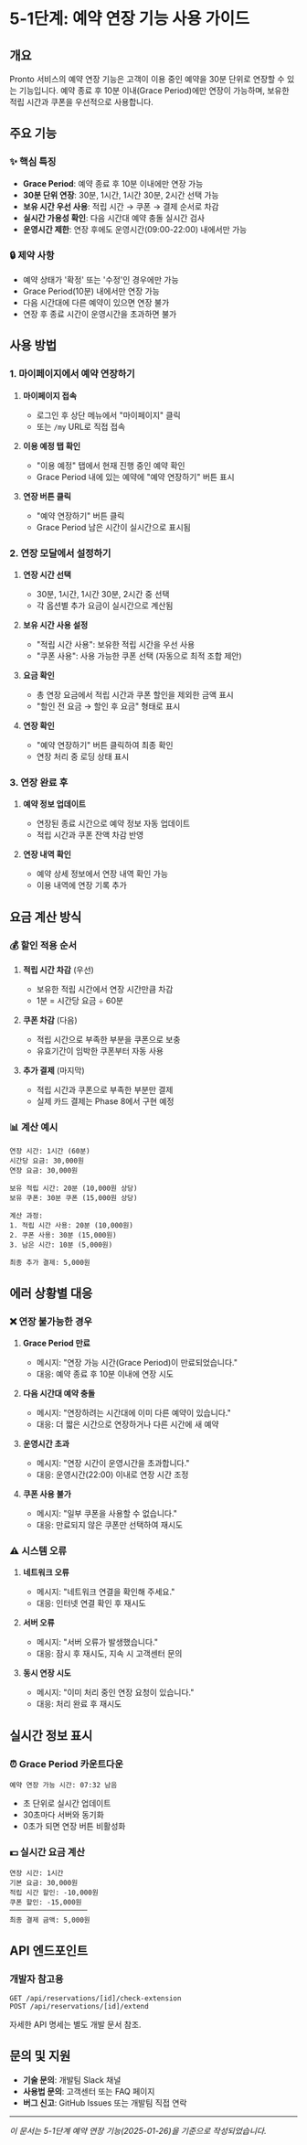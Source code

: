 # 5-1단계: 예약 연장 기능 사용 가이드

## 개요

Pronto 서비스의 예약 연장 기능은 고객이 이용 중인 예약을 30분 단위로 연장할 수 있는 기능입니다. 예약 종료 후 10분 이내(Grace Period)에만 연장이 가능하며, 보유한 적립 시간과 쿠폰을 우선적으로 사용합니다.

## 주요 기능

### ✨ 핵심 특징
- **Grace Period**: 예약 종료 후 10분 이내에만 연장 가능
- **30분 단위 연장**: 30분, 1시간, 1시간 30분, 2시간 선택 가능
- **보유 시간 우선 사용**: 적립 시간 → 쿠폰 → 결제 순서로 차감
- **실시간 가용성 확인**: 다음 시간대 예약 충돌 실시간 검사
- **운영시간 제한**: 연장 후에도 운영시간(09:00-22:00) 내에서만 가능

### 🔒 제약 사항
- 예약 상태가 '확정' 또는 '수정'인 경우에만 가능
- Grace Period(10분) 내에서만 연장 가능
- 다음 시간대에 다른 예약이 있으면 연장 불가
- 연장 후 종료 시간이 운영시간을 초과하면 불가

## 사용 방법

### 1. 마이페이지에서 예약 연장하기

1. **마이페이지 접속**
   - 로그인 후 상단 메뉴에서 "마이페이지" 클릭
   - 또는 `/my` URL로 직접 접속

2. **이용 예정 탭 확인**
   - "이용 예정" 탭에서 현재 진행 중인 예약 확인
   - Grace Period 내에 있는 예약에 "예약 연장하기" 버튼 표시

3. **연장 버튼 클릭**
   - "예약 연장하기" 버튼 클릭
   - Grace Period 남은 시간이 실시간으로 표시됨

### 2. 연장 모달에서 설정하기

1. **연장 시간 선택**
   - 30분, 1시간, 1시간 30분, 2시간 중 선택
   - 각 옵션별 추가 요금이 실시간으로 계산됨

2. **보유 시간 사용 설정**
   - "적립 시간 사용": 보유한 적립 시간을 우선 사용
   - "쿠폰 사용": 사용 가능한 쿠폰 선택 (자동으로 최적 조합 제안)

3. **요금 확인**
   - 총 연장 요금에서 적립 시간과 쿠폰 할인을 제외한 금액 표시
   - "할인 전 요금 → 할인 후 요금" 형태로 표시

4. **연장 확인**
   - "예약 연장하기" 버튼 클릭하여 최종 확인
   - 연장 처리 중 로딩 상태 표시

### 3. 연장 완료 후

1. **예약 정보 업데이트**
   - 연장된 종료 시간으로 예약 정보 자동 업데이트
   - 적립 시간과 쿠폰 잔액 차감 반영

2. **연장 내역 확인**
   - 예약 상세 정보에서 연장 내역 확인 가능
   - 이용 내역에 연장 기록 추가

## 요금 계산 방식

### 💰 할인 적용 순서
1. **적립 시간 차감** (우선)
   - 보유한 적립 시간에서 연장 시간만큼 차감
   - 1분 = 시간당 요금 ÷ 60분

2. **쿠폰 차감** (다음)
   - 적립 시간으로 부족한 부분을 쿠폰으로 보충
   - 유효기간이 임박한 쿠폰부터 자동 사용

3. **추가 결제** (마지막)
   - 적립 시간과 쿠폰으로 부족한 부분만 결제
   - 실제 카드 결제는 Phase 8에서 구현 예정

### 📊 계산 예시
```
연장 시간: 1시간 (60분)
시간당 요금: 30,000원
연장 요금: 30,000원

보유 적립 시간: 20분 (10,000원 상당)
보유 쿠폰: 30분 쿠폰 (15,000원 상당)

계산 과정:
1. 적립 시간 사용: 20분 (10,000원)
2. 쿠폰 사용: 30분 (15,000원)  
3. 남은 시간: 10분 (5,000원)

최종 추가 결제: 5,000원
```

## 에러 상황별 대응

### ❌ 연장 불가능한 경우

1. **Grace Period 만료**
   - 메시지: "연장 가능 시간(Grace Period)이 만료되었습니다."
   - 대응: 예약 종료 후 10분 이내에 연장 시도

2. **다음 시간대 예약 충돌**
   - 메시지: "연장하려는 시간대에 이미 다른 예약이 있습니다."
   - 대응: 더 짧은 시간으로 연장하거나 다른 시간에 새 예약

3. **운영시간 초과**
   - 메시지: "연장 시간이 운영시간을 초과합니다."
   - 대응: 운영시간(22:00) 이내로 연장 시간 조정

4. **쿠폰 사용 불가**
   - 메시지: "일부 쿠폰을 사용할 수 없습니다."
   - 대응: 만료되지 않은 쿠폰만 선택하여 재시도

### ⚠️ 시스템 오류

1. **네트워크 오류**
   - 메시지: "네트워크 연결을 확인해 주세요."
   - 대응: 인터넷 연결 확인 후 재시도

2. **서버 오류**
   - 메시지: "서버 오류가 발생했습니다."
   - 대응: 잠시 후 재시도, 지속 시 고객센터 문의

3. **동시 연장 시도**
   - 메시지: "이미 처리 중인 연장 요청이 있습니다."
   - 대응: 처리 완료 후 재시도

## 실시간 정보 표시

### ⏰ Grace Period 카운트다운
```
예약 연장 가능 시간: 07:32 남음
```
- 초 단위로 실시간 업데이트
- 30초마다 서버와 동기화
- 0초가 되면 연장 버튼 비활성화

### 💵 실시간 요금 계산
```
연장 시간: 1시간
기본 요금: 30,000원
적립 시간 할인: -10,000원
쿠폰 할인: -15,000원
───────────────────
최종 결제 금액: 5,000원
```

## API 엔드포인트

### 개발자 참고용
```
GET /api/reservations/[id]/check-extension
POST /api/reservations/[id]/extend
```

자세한 API 명세는 별도 개발 문서 참조.

## 문의 및 지원

- **기술 문의**: 개발팀 Slack 채널
- **사용법 문의**: 고객센터 또는 FAQ 페이지
- **버그 신고**: GitHub Issues 또는 개발팀 직접 연락

---

*이 문서는 5-1단계 예약 연장 기능(2025-01-26)을 기준으로 작성되었습니다.* 